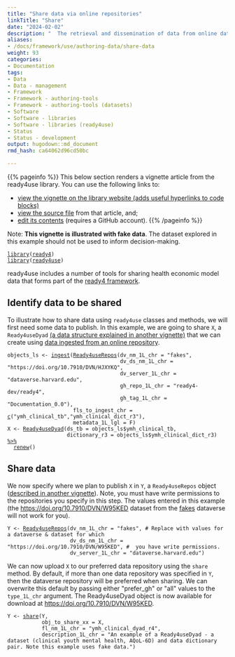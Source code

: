 ```yaml
---
title: "Share data via online repositories"
linkTitle: "Share"
date: "2024-02-02"
description: "  The retrieval and dissemination of data from online data repositories is an essential enabler of open source modelling. This tutorial describes how a module from the ready4use R package can help you to manage this process."
aliases:
- /docs/framework/use/authoring-data/share-data
weight: 93
categories: 
- Documentation
tags: 
- Data
- Data - management
- Framework
- Framework - authoring-tools
- Framework - authoring-tools (datasets)
- Software
- Software - libraries
- Software - libraries (ready4use)
- Status
- Status - development
output: hugodown::md_document
rmd_hash: ca64062d96cd50bc

---
```


{{% pageinfo %}} This below section renders a vignette article from the ready4use library. You can use the following links to:

-   [view the vignette on the library website (adds useful hyperlinks to code blocks)](https://ready4-dev.github.io/ready4use/articles/V_01.html)
-   [view the source file](https://github.com/ready4-dev/ready4use/blob/master/vignettes/V_01.Rmd) from that article, and;
-   [edit its contents](https://github.com/ready4-dev/ready4use/edit/master/vignettes/V_01.Rmd) (requires a GitHub account). {{% /pageinfo %}}

<div class="highlight">

</div>

<div class="highlight">

</div>

Note: **This vignette is illustrated with fake data**. The dataset explored in this example should not be used to inform decision-making.

<div class="highlight">

<pre class='chroma'><code class='language-r' data-lang='r'><span><span class='kr'><a href='https://rdrr.io/r/base/library.html'>library</a></span><span class='o'>(</span><span class='nv'><a href='https://ready4-dev.github.io/ready4/'>ready4</a></span><span class='o'>)</span></span>
<span><span class='kr'><a href='https://rdrr.io/r/base/library.html'>library</a></span><span class='o'>(</span><span class='nv'><a href='https://ready4-dev.github.io/ready4use/'>ready4use</a></span><span class='o'>)</span></span></code></pre>

</div>

ready4use includes a number of tools for sharing health economic model data that forms part of the [ready4 framework](https://www.ready4-dev.com).

## Identify data to be shared

To illustrate how to share data using `ready4use` classes and methods, we will first need some data to publish. In this example, we are going to share `X`, a `Ready4useDyad` [(a data structure explained in another vignette)](https://ready4-dev.github.io/ready4use/V_02.html) that we can create using [data ingested from an online repository](https://ready4-dev.github.io/ready4use/V_03.html).

<div class="highlight">

<pre class='chroma'><code class='language-r' data-lang='r'><span><span class='nv'>objects_ls</span> <span class='o'>&lt;-</span> <span class='nf'><a href='https://ready4-dev.github.io/ready4/reference/ingest-methods.html'>ingest</a></span><span class='o'>(</span><span class='nf'><a href='https://ready4-dev.github.io/ready4use/reference/Ready4useRepos-class.html'>Ready4useRepos</a></span><span class='o'>(</span>dv_nm_1L_chr <span class='o'>=</span> <span class='s'>"fakes"</span>,</span>
<span>                                    dv_ds_nm_1L_chr <span class='o'>=</span> <span class='s'>"https://doi.org/10.7910/DVN/HJXYKQ"</span>,</span>
<span>                                    dv_server_1L_chr <span class='o'>=</span> <span class='s'>"dataverse.harvard.edu"</span>,</span>
<span>                                    gh_repo_1L_chr <span class='o'>=</span> <span class='s'>"ready4-dev/ready4"</span>,</span>
<span>                                    gh_tag_1L_chr <span class='o'>=</span> <span class='s'>"Documentation_0.0"</span><span class='o'>)</span>,</span>
<span>                     fls_to_ingest_chr <span class='o'>=</span> <span class='nf'><a href='https://rdrr.io/r/base/c.html'>c</a></span><span class='o'>(</span><span class='s'>"ymh_clinical_tb"</span>,<span class='s'>"ymh_clinical_dict_r3"</span><span class='o'>)</span>,</span>
<span>                     metadata_1L_lgl <span class='o'>=</span> <span class='kc'>F</span><span class='o'>)</span></span>
<span><span class='nv'>X</span> <span class='o'>&lt;-</span> <span class='nf'><a href='https://ready4-dev.github.io/ready4use/reference/Ready4useDyad-class.html'>Ready4useDyad</a></span><span class='o'>(</span>ds_tb <span class='o'>=</span> <span class='nv'>objects_ls</span><span class='o'>$</span><span class='nv'>ymh_clinical_tb</span>,</span>
<span>                   dictionary_r3 <span class='o'>=</span> <span class='nv'>objects_ls</span><span class='o'>$</span><span class='nv'>ymh_clinical_dict_r3</span><span class='o'>)</span> <span class='o'><a href='https://magrittr.tidyverse.org/reference/pipe.html'>%&gt;%</a></span></span>
<span>  <span class='nf'><a href='https://ready4-dev.github.io/ready4/reference/renew-methods.html'>renew</a></span><span class='o'>(</span><span class='o'>)</span></span></code></pre>

</div>

## Share data

We now specify where we plan to publish `X` in `Y`, a `Ready4useRepos` object ([described in another vignette](https://ready4-dev.github.io/ready4use/V_03.html)). Note, you must have write permissions to the repositories you specify in this step. The values entered in this example (the <https://doi.org/10.7910/DVN/W95KED> dataset from the [fakes](https://dataverse.harvard.edu/dataverse/fakes) dataverse will not work for you).

<div class="highlight">

<pre class='chroma'><code class='language-r' data-lang='r'><span><span class='nv'>Y</span> <span class='o'>&lt;-</span> <span class='nf'><a href='https://ready4-dev.github.io/ready4use/reference/Ready4useRepos-class.html'>Ready4useRepos</a></span><span class='o'>(</span>dv_nm_1L_chr <span class='o'>=</span> <span class='s'>"fakes"</span>, <span class='c'># Replace with values for a dataverse &amp; dataset for which</span></span>
<span>                    dv_ds_nm_1L_chr <span class='o'>=</span> <span class='s'>"https://doi.org/10.7910/DVN/W95KED"</span>, <span class='c'>#  you have write permissions.</span></span>
<span>                    dv_server_1L_chr <span class='o'>=</span> <span class='s'>"dataverse.harvard.edu"</span><span class='o'>)</span></span></code></pre>

</div>

We can now upload `X` to our preferred data repository using the `share` method. By default, if more than one data repository was specified in `Y`, then the dataverse repository will be preferred when sharing. We can overwrite this default by passing either "prefer_gh" or "all" values to the `type_1L_chr` argument. The Ready4useDyad object is now available for download at <https://doi.org/10.7910/DVN/W95KED>.

<div class="highlight">

<pre class='chroma'><code class='language-r' data-lang='r'><span><span class='nv'>Y</span> <span class='o'>&lt;-</span> <span class='nf'><a href='https://ready4-dev.github.io/ready4/reference/share-methods.html'>share</a></span><span class='o'>(</span><span class='nv'>Y</span>,</span>
<span>           obj_to_share_xx <span class='o'>=</span> <span class='nv'>X</span>,</span>
<span>           fl_nm_1L_chr <span class='o'>=</span> <span class='s'>"ymh_clinical_dyad_r4"</span>,</span>
<span>           description_1L_chr <span class='o'>=</span> <span class='s'>"An example of a Ready4useDyad - a dataset (clinical youth mental health, AQoL-6D) and data dictionary pair. Note this example uses fake data."</span><span class='o'>)</span></span></code></pre>

</div>

